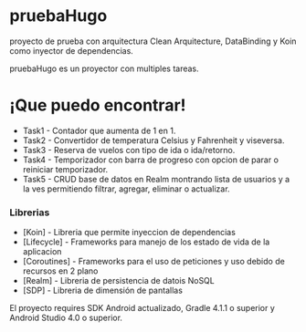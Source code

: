 # pruebaHugo
proyecto de prueba con arquitectura Clean Arquitecture, DataBinding y Koin como inyector de dependencias.

pruebaHugo es un proyector con multiples tareas.

# ¡Que puedo encontrar!

  * Task1 - Contador que aumenta de 1 en 1.
  * Task2 - Convertidor de temperatura Celsius y Fahrenheit y viseversa.
  * Task3 - Reserva de vuelos con tipo de ida o ida/retorno.
  * Task4 - Temporizador con barra de progreso con opcion de parar o reiniciar temporizador.
  * Task5 - CRUD base de datos en Realm montrando lista de usuarios y a la ves permitiendo filtrar, agregar, eliminar o actualizar.
  
  ### Librerias

* [Koin] - Libreria que permite inyeccion de dependencias
* [Lifecycle] - Frameworks para manejo de los estado de vida de la aplicacion
* [Coroutines] - Frameworks para el uso de peticiones y uso debido de recursos en 2 plano
* [Realm] - Libreria de persistencia de datois NoSQL
* [SDP] - Libreria de dimensión de pantallas

El proyecto requires SDK Android actualizado, Gradle 4.1.1 o superior y Android Studio 4.0 o superior.
